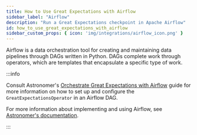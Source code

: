 ```yaml
---
title: How to Use Great Expectations with Airflow
sidebar_label: "Airflow"
description: "Run a Great Expectations checkpoint in Apache Airflow"
id: how_to_use_great_expectations_with_airflow
sidebar_custom_props: { icon: 'img/integrations/airflow_icon.png' }
---
```


Airflow is a data orchestration tool for creating and maintaining data pipelines through DAGs written in Python. DAGs complete work through operators, which are templates that encapsulate a specific type of work.

:::info 

Consult Astronomer's [Orchestrate Great Expectations with Airflow](https://docs.astronomer.io/learn/airflow-great-expectations) guide for more information on how to set up and configure the `GreatExpectationsOperator` in an Airflow DAG.

For more information about implementing and using Airflow, see [Astronomer's documentation](https://docs.astronomer.io/).

:::